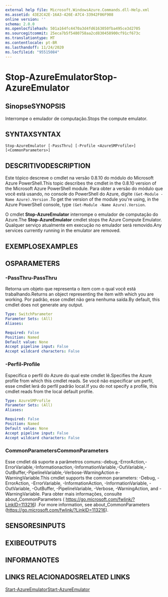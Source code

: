```yaml
---
external help file: Microsoft.WindowsAzure.Commands.dll-Help.xml
ms.assetid: 43E2C42E-16A3-426E-A7C4-33942F06F908
online version: ''
schema: 2.0.0
ms.openlocfilehash: 501a164fc4470a3d4fd6163050fba495ce3d2705
ms.sourcegitcommit: 25eca7b5f5480758aa2cd830458900cf91cf673c
ms.translationtype: MT
ms.contentlocale: pt-BR
ms.lasthandoff: 11/24/2020
ms.locfileid: "95515084"
---
```

# <span data-ttu-id="28285-101">Stop-AzureEmulator</span><span class="sxs-lookup"><span data-stu-id="28285-101">Stop-AzureEmulator</span></span>

## <span data-ttu-id="28285-102">Sinopse</span><span class="sxs-lookup"><span data-stu-id="28285-102">SYNOPSIS</span></span>
<span data-ttu-id="28285-103">Interrompe o emulador de computação.</span><span class="sxs-lookup"><span data-stu-id="28285-103">Stops the compute emulator.</span></span>

## <span data-ttu-id="28285-104">SYNTAX</span><span class="sxs-lookup"><span data-stu-id="28285-104">SYNTAX</span></span>

```
Stop-AzureEmulator [-PassThru] [-Profile <AzureSMProfile>] [<CommonParameters>]
```

## <span data-ttu-id="28285-105">DESCRITIVO</span><span class="sxs-lookup"><span data-stu-id="28285-105">DESCRIPTION</span></span>
<span data-ttu-id="28285-106">Este tópico descreve o cmdlet na versão 0.8.10 do módulo do Microsoft Azure PowerShell.</span><span class="sxs-lookup"><span data-stu-id="28285-106">This topic describes the cmdlet in the 0.8.10 version of the Microsoft Azure PowerShell module.</span></span>
<span data-ttu-id="28285-107">Para obter a versão do módulo que você está usando, no console do PowerShell do Azure, digite `(Get-Module -Name Azure).Version` .</span><span class="sxs-lookup"><span data-stu-id="28285-107">To get the version of the module you're using, in the Azure PowerShell console, type `(Get-Module -Name Azure).Version`.</span></span>

<span data-ttu-id="28285-108">O cmdlet **Stop-AzureEmulator** interrompe o emulador de computação do Azure.</span><span class="sxs-lookup"><span data-stu-id="28285-108">The **Stop-AzureEmulator** cmdlet stops the Azure Compute Emulator.</span></span>
<span data-ttu-id="28285-109">Qualquer serviço atualmente em execução no emulador será removido.</span><span class="sxs-lookup"><span data-stu-id="28285-109">Any services currently running in the emulator are removed.</span></span>

## <span data-ttu-id="28285-110">EXEMPLOS</span><span class="sxs-lookup"><span data-stu-id="28285-110">EXAMPLES</span></span>

## <span data-ttu-id="28285-111">OS</span><span class="sxs-lookup"><span data-stu-id="28285-111">PARAMETERS</span></span>

### <span data-ttu-id="28285-112">-PassThru</span><span class="sxs-lookup"><span data-stu-id="28285-112">-PassThru</span></span>
<span data-ttu-id="28285-113">Retorna um objeto que representa o item com o qual você está trabalhando.</span><span class="sxs-lookup"><span data-stu-id="28285-113">Returns an object representing the item with which you are working.</span></span>
<span data-ttu-id="28285-114">Por padrão, esse cmdlet não gera nenhuma saída.</span><span class="sxs-lookup"><span data-stu-id="28285-114">By default, this cmdlet does not generate any output.</span></span>

```yaml
Type: SwitchParameter
Parameter Sets: (All)
Aliases: 

Required: False
Position: Named
Default value: None
Accept pipeline input: False
Accept wildcard characters: False
```

### <span data-ttu-id="28285-115">-Perfil</span><span class="sxs-lookup"><span data-stu-id="28285-115">-Profile</span></span>
<span data-ttu-id="28285-116">Especifica o perfil do Azure do qual este cmdlet lê.</span><span class="sxs-lookup"><span data-stu-id="28285-116">Specifies the Azure profile from which this cmdlet reads.</span></span>
<span data-ttu-id="28285-117">Se você não especificar um perfil, esse cmdlet lerá do perfil padrão local.</span><span class="sxs-lookup"><span data-stu-id="28285-117">If you do not specify a profile, this cmdlet reads from the local default profile.</span></span>

```yaml
Type: AzureSMProfile
Parameter Sets: (All)
Aliases: 

Required: False
Position: Named
Default value: None
Accept pipeline input: False
Accept wildcard characters: False
```

### <span data-ttu-id="28285-118">CommonParameters</span><span class="sxs-lookup"><span data-stu-id="28285-118">CommonParameters</span></span>
<span data-ttu-id="28285-119">Esse cmdlet dá suporte a parâmetros comuns:-debug,-ErrorAction,-ErrorVariable,-Informationaction,-InformationVariable,-OutVariable,-OutBuffer,-PipelineVariable,-Verbose-WarningAction e-WarningVariable.</span><span class="sxs-lookup"><span data-stu-id="28285-119">This cmdlet supports the common parameters: -Debug, -ErrorAction, -ErrorVariable, -InformationAction, -InformationVariable, -OutVariable, -OutBuffer, -PipelineVariable, -Verbose, -WarningAction, and -WarningVariable.</span></span> <span data-ttu-id="28285-120">Para obter mais informações, consulte about_CommonParameters ( https://go.microsoft.com/fwlink/?LinkID=113216) .</span><span class="sxs-lookup"><span data-stu-id="28285-120">For more information, see about_CommonParameters (https://go.microsoft.com/fwlink/?LinkID=113216).</span></span>

## <span data-ttu-id="28285-121">SENSORES</span><span class="sxs-lookup"><span data-stu-id="28285-121">INPUTS</span></span>

## <span data-ttu-id="28285-122">EXIBE</span><span class="sxs-lookup"><span data-stu-id="28285-122">OUTPUTS</span></span>

## <span data-ttu-id="28285-123">INFORMA</span><span class="sxs-lookup"><span data-stu-id="28285-123">NOTES</span></span>

## <span data-ttu-id="28285-124">LINKS RELACIONADOS</span><span class="sxs-lookup"><span data-stu-id="28285-124">RELATED LINKS</span></span>

[<span data-ttu-id="28285-125">Start-AzureEmulator</span><span class="sxs-lookup"><span data-stu-id="28285-125">Start-AzureEmulator</span></span>](./Start-AzureEmulator.md)


